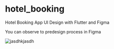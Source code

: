 # hotel_booking

Hotel Booking App UI Design with Flutter and Figma

You can observe to predesign process in Figma

![jasdhkjasdh](https://user-images.githubusercontent.com/105917287/184628597-e76275f4-9e59-420e-876b-e8b9538b1a09.PNG)

